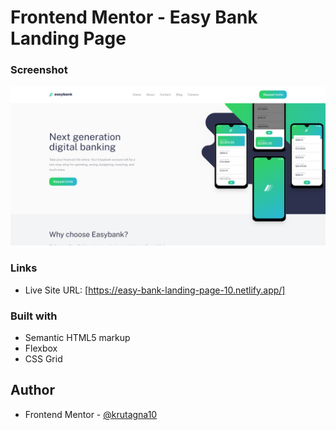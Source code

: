 # Frontend Mentor - Easy Bank Landing Page

### Screenshot

![](Screenshot/Screenshot.png)

### Links

- Live Site URL: [https://easy-bank-landing-page-10.netlify.app/]

### Built with

- Semantic HTML5 markup
- Flexbox
- CSS Grid


## Author
- Frontend Mentor - [@krutagna10](https://www.frontendmentor.io/profile/krutagna10)



